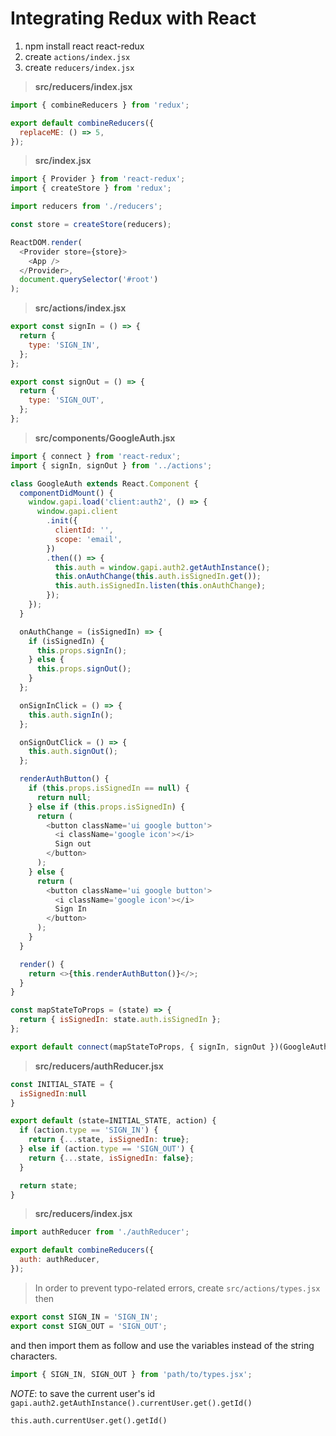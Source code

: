 # Integrating Redux with React

1. npm install react react-redux
2. create `actions/index.jsx`
3. create `reducers/index.jsx`

> **src/reducers/index.jsx**

```javascript
import { combineReducers } from 'redux';

export default combineReducers({
  replaceME: () => 5,
});
```

> **src/index.jsx**

```javascript
import { Provider } from 'react-redux';
import { createStore } from 'redux';

import reducers from './reducers';

const store = createStore(reducers);

ReactDOM.render(
  <Provider store={store}>
    <App />
  </Provider>,
  document.querySelector('#root')
);
```

> **src/actions/index.jsx**

```javascript
export const signIn = () => {
  return {
    type: 'SIGN_IN',
  };
};

export const signOut = () => {
  return {
    type: 'SIGN_OUT',
  };
};
```

> **src/components/GoogleAuth.jsx**

```javascript
import { connect } from 'react-redux';
import { signIn, signOut } from '../actions';

class GoogleAuth extends React.Component {
  componentDidMount() {
    window.gapi.load('client:auth2', () => {
      window.gapi.client
        .init({
          clientId: '',
          scope: 'email',
        })
        .then(() => {
          this.auth = window.gapi.auth2.getAuthInstance();
          this.onAuthChange(this.auth.isSignedIn.get());
          this.auth.isSignedIn.listen(this.onAuthChange);
        });
    });
  }

  onAuthChange = (isSignedIn) => {
    if (isSignedIn) {
      this.props.signIn();
    } else {
      this.props.signOut();
    }
  };

  onSignInClick = () => {
    this.auth.signIn();
  };

  onSignOutClick = () => {
    this.auth.signOut();
  };

  renderAuthButton() {
    if (this.props.isSignedIn == null) {
      return null;
    } else if (this.props.isSignedIn) {
      return (
        <button className='ui google button'>
          <i className='google icon'></i>
          Sign out
        </button>
      );
    } else {
      return (
        <button className='ui google button'>
          <i className='google icon'></i>
          Sign In
        </button>
      );
    }
  }

  render() {
    return <>{this.renderAuthButton()}</>;
  }
}

const mapStateToProps = (state) => {
  return { isSignedIn: state.auth.isSignedIn };
};

export default connect(mapStateToProps, { signIn, signOut })(GoogleAuth);
```

> **src/reducers/authReducer.jsx**

```javascript
const INITIAL_STATE = {
  isSignedIn:null
}

export default (state=INITIAL_STATE, action) {
  if (action.type == 'SIGN_IN') {
    return {...state, isSignedIn: true};
  } else if (action.type == 'SIGN_OUT') {
    return {...state, isSignedIn: false};
  }

  return state;
}
```

> **src/reducers/index.jsx**

```javascript
import authReducer from './authReducer';

export default combineReducers({
  auth: authReducer,
});
```

> In order to prevent typo-related errors, create `src/actions/types.jsx` then

```javascript
export const SIGN_IN = 'SIGN_IN';
export const SIGN_OUT = 'SIGN_OUT';
```

and then import them as follow and use the variables instead of the string characters.

```javascript
import { SIGN_IN, SIGN_OUT } from 'path/to/types.jsx';
```

_NOTE_: to save the current user's id
`gapi.auth2.getAuthInstance().currentUser.get().getId()`

`this.auth.currentUser.get().getId()`
